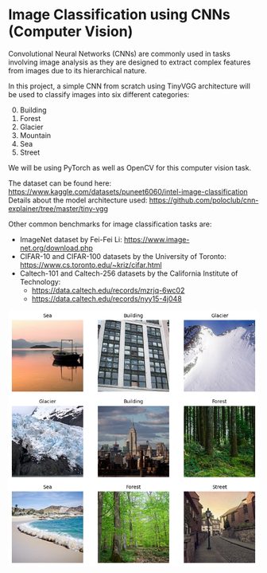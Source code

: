# Image Classification using CNNs (Computer Vision)

Convolutional Neural Networks (CNNs) are commonly used in tasks involving image analysis as they are designed to extract complex features from images due to its hierarchical nature.

In this project, a simple CNN from scratch using TinyVGG architecture will be used to classify images into six different categories:

0. Building
1. Forest
2. Glacier
3. Mountain
4. Sea
5. Street

We will be using PyTorch as well as OpenCV for this computer vision task.
   
The dataset can be found here: https://www.kaggle.com/datasets/puneet6060/intel-image-classification \
Details about the model architecture used: https://github.com/poloclub/cnn-explainer/tree/master/tiny-vgg

Other common benchmarks for image classification tasks are:
- ImageNet dataset by Fei-Fei Li: https://www.image-net.org/download.php
- CIFAR-10 and CIFAR-100 datasets by the University of Toronto: https://www.cs.toronto.edu/~kriz/cifar.html
- Caltech-101 and Caltech-256 datasets by the California Institute of Technology:
   - https://data.caltech.edu/records/mzrjq-6wc02
   - https://data.caltech.edu/records/nyy15-4j048

![alt text](https://github.com/ImRyzon/Intel-Image-Classification/blob/main/cover.png)
